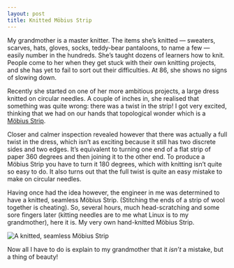 ```yaml
---
layout: post
title: Knitted Möbius Strip
---
```

<p>My grandmother is a master knitter. The items she’s knitted — sweaters, scarves, hats, gloves, socks, teddy-bear pantaloons, to name a few — easily number in the hundreds. She’s taught dozens of learners how to knit. People come to her when they get stuck with their own knitting projects, and she has yet to fail to sort out their difficulties. At 86, she shows no signs of slowing down.
<p>Recently she started on one of her more ambitious projects, a large dress knitted on circular needles. A couple of inches in, she realised that something was quite wrong: there was a twist in the strip! I got very excited, thinking that we had on our hands that topological wonder which is a <a href="http://en.wikipedia.org/wiki/Möbius_strip">Möbius Strip</a>.
<p>Closer and calmer inspection revealed however that there was actually a full twist in the dress, which isn’t as exciting because it still has two discrete sides and two edges. It’s equivalent to turning one end of a flat strip of paper 360 degrees and then joining it to the other end. To produce a Möbius Strip you have to turn it 180 degrees, which with knitting isn’t quite so easy to do. It also turns out that the full twist is quite an easy mistake to make on circular needles.
<p>Having once had the idea however, the engineer in me was determined to have a knitted, seamless Möbius Strip. (Stitching the ends of a strip of wool together is cheating). So, several hours, much head-scratching and some sore fingers later (kitting needles are to me what Linux is to my grandmother), here it is. My very own hand-knitted Möbius Strip.
<p class="center"><img alt="A knitted, seamless Möbius Strip" src="http://rayofsolaris.net/blog/images/2011/mobius-knit.jpg" />
<p>Now all I have to do is explain to my grandmother that it <em>isn’t</em> a mistake, but a thing of beauty!
